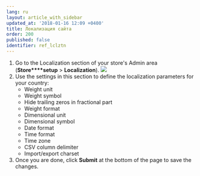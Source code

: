 ```yaml
---
lang: ru
layout: article_with_sidebar
updated_at: '2018-01-16 12:09 +0400'
title: Локализация сайта
order: 200
published: false
identifier: ref_lclztn
---
```

1.  Go to the Localization section of your store's Admin area (**Store****setup** > **Localization**).
    ![]({{site.baseurl}}/attachments/6389828/8716749.png)
2.  Use the settings in this section to define the localization parameters for your country:
    *   Weight unit
    *   Weight symbol
    *   Hide trailing zeros in fractional part
    *   Weight format
    *   Dimensional unit
    *   Dimensional symbol
    *   Date format
    *   Time format
    *   Time zone
    *   CSV column delimiter
    *   Import/export charset
3.  Once you are done, click **Submit** at the bottom of the page to save the changes.

